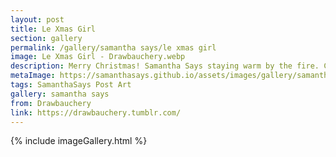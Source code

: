 ```yaml
---
layout: post
title: Le Xmas Girl
section: gallery
permalink: /gallery/samantha says/le xmas girl
image: Le Xmas Girl - Drawbauchery.webp
description: Merry Christmas! Samantha Says staying warm by the fire. Commissioned from Drawbauchery.
metaImage: https://samanthasays.github.io/assets/images/gallery/samantha says/Le Xmas Girl - Drawbauchery.webp
tags: SamanthaSays Post Art
gallery: samantha says
from: Drawbauchery
link: https://drawbauchery.tumblr.com/
---
```

{% include imageGallery.html %}